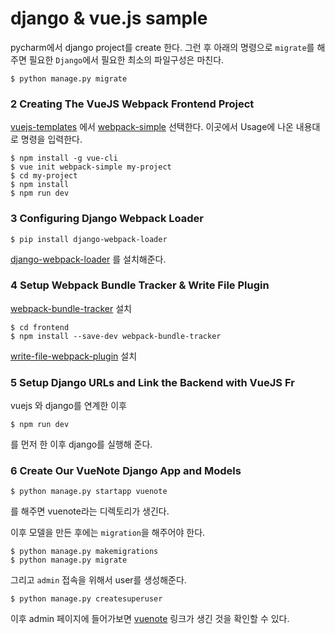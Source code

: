 

# django & vue.js sample
pycharm에서 django project를 create 한다.
그런 후 아래의 명령으로 `migrate`를 해주면 필요한 `Django`에서 필요한 최소의 파일구성은 마친다.

```shell script
$ python manage.py migrate
```


### 2 Creating The VueJS Webpack Frontend Project

[vuejs-templates](https://github.com/vuejs-templates) 에서 [webpack-simple](https://github.com/vuejs-templates/webpack-simple) 선택한다.
이곳에서 Usage에 나온 내용대로 명령을 입력한다.

```shell script
$ npm install -g vue-cli
$ vue init webpack-simple my-project
$ cd my-project
$ npm install
$ npm run dev
```

### 3 Configuring Django Webpack Loader
```shell script
$ pip install django-webpack-loader
```
[django-webpack-loader](https://github.com/owais/django-webpack-loader) 를 설치해준다.


### 4 Setup Webpack Bundle Tracker & Write File Plugin
[webpack-bundle-tracker](https://github.com/owais/webpack-bundle-tracker) 설치

```shell script
$ cd frontend
$ npm install --save-dev webpack-bundle-tracker
```

[write-file-webpack-plugin](https://github.com/gajus/write-file-webpack-plugin) 설치


### 5 Setup Django URLs and Link the Backend with VueJS Fr
vuejs 와 django를 연계한 이후 
```shell script
$ npm run dev
```
를 먼저 한 이후 django를 실행해 준다.

### 6 Create Our VueNote Django App and Models
```shell script
$ python manage.py startapp vuenote
```
를 해주면 vuenote라는 디렉토리가 생긴다.

이후 모델을 만든 후에는 `migration`을 해주어야 한다.
```shell script
$ python manage.py makemigrations
$ python manage.py migrate
```

그리고 `admin` 접속을 위해서 user를 생성해준다.
```shell script
$ python manage.py createsuperuser
```

이후 admin 페이지에 들어가보면 [vuenote](http://127.0.0.1:8000/admin/vuenote/) 링크가 생긴 것을 확인할 수 있다.
